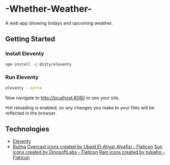 # -Whether-Weather-

A web app showing todays and upcoming weather.

## Getting Started

### Install Eleventy

```bash
npm install -g @11ty/eleventy
```

### Run Eleventy

```bash
eleventy --serve
```

Now navigate to [http://localhost:8080](http://localhost:8080) to see your site.

Hot reloading is enabled, so any changes you make to your files will be reflected in the browser.

## Technologies

* [Eleventy](https://www.11ty.dev/)
* [Bulma](https://bulma.io/)
<a href="https://www.flaticon.com/free-icons/overcast" title="overcast icons">Overcast icons created by Ubaid El-Ahyar Alyafizi - Flaticon</a>
 <a href="https://www.flaticon.com/free-icons/sun" title="sun icons">Sun icons created by DinosoftLabs - Flaticon</a>
 <a href="https://www.flaticon.com/free-icons/rain" title="rain icons">Rain icons created by tulpahn - Flaticon</a>